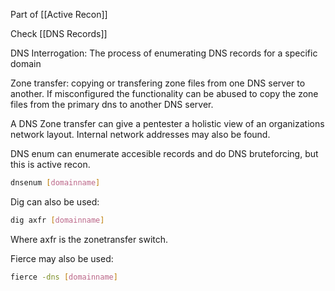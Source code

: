 Part of [[Active Recon]]

Check [[DNS Records]]

DNS Interrogation: The process of enumerating DNS records for a specific domain

Zone transfer: copying or transfering zone files from one DNS server to another. If misconfigured the functionality can be abused to copy the zone files from the primary dns to another DNS server.

A DNS Zone transfer can give a pentester a holistic view of an organizations network layout. Internal network addresses may also be found.

DNS enum can enumerate accesible records and do DNS bruteforcing, but this is active recon.

``` bash
dnsenum [domainname]
```

Dig can also be used:

``` bash
dig axfr [domainname]
```

Where axfr is the zonetransfer switch.

Fierce may also be used:

``` bash
fierce -dns [domainname]
```